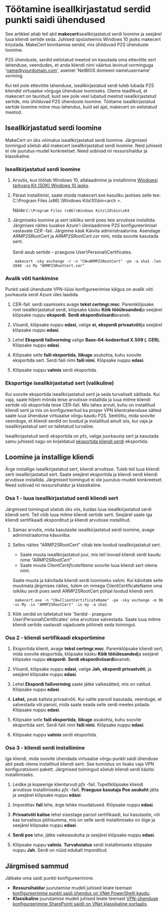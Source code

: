 <properties 
   pageTitle="Luua iseallkirjastatud serdid punkti saidi virtuaalse võrgu asutusesiseses ühendused makecert abil | Microsoft Azure'i"
   description="Selles artiklis kirjeldatakse makecert abil saate luua iseallkirjastatud serdid opsüsteemis Windows 10."
   services="vpn-gateway"
   documentationCenter="na"
   authors="cherylmc"
   manager="carmonm"
   editor=""
   tags="azure-resource-manager"/>
<tags 
   ms.service="vpn-gateway"
   ms.devlang="na"
   ms.topic="article"
   ms.tgt_pltfrm="na"
   ms.workload="infrastructure-services"
   ms.date="08/22/2016"
   ms.author="cherylmc" />

# <a name="working-with-self-signed-certificates-for-point-to-site-connections"></a>Töötamine iseallkirjastatud serdid punkti saidi ühendused

See artikkel aitab teil abil **makecert**iseallkirjastatud serdi loomine ja seejärel luua kliendi sertide seda. Juhised opsüsteemis Windows 10 jaoks makecert kirjutada. MakeCert kinnitamise serdid, mis ühilduvad P2S ühenduste loomine. 

P2S ühenduste, serdid eelistatud meetod on kasutada oma ettevõtte sert lahenduse, veendudes, et anda kliendi nimi väärtus levinud vorminguga 'name@yourdomain.com', asemel 'NetBIOS domeeni name\username' vorming.

Kui teil pole ettevõtte lahenduse, iseallkirjastatud serdi tuleb lubada P2S kliendid virtuaalse võrguga ühenduse loomiseks. Oleme teadlikud, et makecert on taunitud, kuid see pole veel lubatud meetod iseallkirjastatud sertide, mis ühilduvad P2S ühenduste loomine. Töötame iseallkirjastatud sertide loomine mõne muu lahendus, kuid sel ajal, makecert on eelistatud meetod.

## <a name="create-a-self-signed-certificate"></a>Iseallkirjastatud serdi loomine

MakeCert on üks võimalus iseallkirjastatud serdi loomine. Järgmised toimingud sõelub abil makecert iseallkirjastatud serdi loomine. Neid juhiseid ei ole juurutus-mudel konkreetset. Need sobivad nii ressursihaldur ja klassikaline.

### <a name="to-create-a-self-signed-certificate"></a>Iseallkirjastatud serdi loomine

1. Arvutis, kus töötab Windows 10, allalaadimine ja installimine [Windowsi tarkvara Kit (SDK) Windows 10 jaoks](https://dev.windows.com/en-us/downloads/windows-10-sdk).

2. Pärast installimist, saate otsida makecert.exe kasuliku jaotises selle tee: C:\Program Files (x86) \Windows Kits\10\bin\<arch >. 
        
    Näide:`C:\Program Files (x86)\Windows Kits\10\bin\x64`

3. Järgmiseks loomine ja sert isikliku serdi poes teie arvutisse installida. Järgmises näites luuakse Azure'i üleslaadimine P2S konfigureerimisel vastavate *CER* -fail. Järgmine käsk Käivita administraatorina. Asendage *ARMP2SRootCert* ja *ARMP2SRootCert.cer* nimi, mida soovite kasutada serti.<br><br>Serdi asub sertide – praegune User\Personal\Certificates.

        makecert -sky exchange -r -n "CN=ARMP2SRootCert" -pe -a sha1 -len 2048 -ss My "ARMP2SRootCert.cer"


###  <a name="rootpublickey"></a>Avalik võti hankimine

Punkti saidi ühenduste VPN-lüüsi konfigureerimise käigus on avalik võti juurkausta serdi Azure üles laadida.

1. CER-fail: serdi saamiseks avage **tekst certmgr.msc**. Paremklõpsake root iseallkirjastatud serdi, klõpsake käsku **Kõik tööülesanded**ja seejärel klõpsake nuppu **ekspordi**. **Serdi ekspordiviisardi**avaneb.

2. Viisardi, klõpsake nuppu **edasi**, valige **ei, ekspordi privaatvõti**ja seejärel klõpsake nuppu **edasi**.

3. Lehel **Ekspordi failivorming** valige **Base-64-kodeeritud X.509 (. CER).** Klõpsake nuppu **edasi**. 

4. Klõpsake selle **faili eksportida**, **liikuge** asukohta, kuhu soovite eksportida sert. Serdi faili nimi **faili nimi**. Klõpsake nuppu **edasi**.

5. Klõpsake nuppu **valmis** serdi eksportida.

 
### <a name="export-the-self-signed-certificate-optional"></a>Eksportige iseallkirjastatud sert (valikuline)

Kui soovite eksportida iseallkirjastatud serti ja seda turvaliselt säilitada. Kui vaja, saate hiljem mõnda teise arvutisse installida ja luua mitme kliendi sertide või eksportida teise CER-fail. Mis tahes arvuti, kuhu on installitud kliendi serti ja mis on konfigureeritud ka proper VPN klientrakenduse sätted saate luua ühenduse virtuaalse võrgu kaudu P2S. Seetõttu, mida soovite veenduge, et kliendi serdid on loodud ja installitud ainult siis, kui vaja ja iseallkirjastatud sert on talletatud turvaline.

Iseallkirjastatud serdi eksportida on pfx, valige juurkausta sert ja kasutada samu juhiseid nagu on kirjeldatud [eksportida kliendi serdi](#clientkey) eksportida.

## <a name="create-and-install-client-certificates"></a>Loomine ja installige kliendi

Ärge installige iseallkirjastatud sert, kliendi arvutisse. Tuleb teil luua kliendi serti iseallkirjastatud sert. Saate seejärel eksportida ja kliendi serdi kliendi arvutisse installida. Järgmised toimingud ei ole juurutus-mudeli konkreetset. Need sobivad nii ressursihaldur ja klassikaline.

### <a name="part-1---generate-a-client-certificate-from-a-self-signed-certificate"></a>Osa 1 - luua iseallkirjastatud serdi kliendi sert

Järgmised toimingud sõelub üks viis, kuidas luua iseallkirjastatud serdi kliendi serti. Teil võib luua mitme kliendi sertide serti. Seejärel saate iga kliendi sertifikaadi eksporditud ja kliendi arvutisse installitud. 

1. Samas arvutis, mida kasutasite iseallkirjastatud serdi loomine, avage administraatorina käsuviiba.

2. Selles näites "ARMP2SRootCert" viitab teie loodud iseallkirjastatud sert. 
    - Saate muuta iseallkirjastatud juur, mis teil loovad kliendi serdi kaudu nime *"ARMP2SRootCert"* . 
    - Saate muuta *ClientCertificateName* soovite luua kliendi sert olema nimi. 


    Saate muuta ja käivitada kliendi serdi loomiseks valimi. Kui käivitate selle muutmata järgmises näites, tulem on nimega ClientCertificateName oma isikliku serdi poes serdi ARMP2SRootCert põhjal loodud kliendi serti.

        makecert.exe -n "CN=ClientCertificateName" -pe -sky exchange -m 96 -ss My -in "ARMP2SRootCert" -is my -a sha1

4. Kõik serdid on talletatud teie 'Serdid - praegune User\Personal\Certificates' oma arvutisse salvestada. Saate luua mitme kliendi sertide vastavalt vajadusele põhineb seda toimingut.

### <a name="clientkey"></a>Osa 2 - kliendi sertifikaadi eksportimine

1. Eksportida klienti, avage **tekst certmgr.msc**. Paremklõpsake kliendi sert, mida soovite eksportida, klõpsake käsku **Kõik tööülesanded**ja seejärel klõpsake nuppu **ekspordi**. **Serdi ekspordiviisardi**avaneb.

2. Viisardi, klõpsake nuppu **edasi**, valige **Jah, ekspordi privaatvõti**, ja seejärel klõpsake nuppu **edasi**.

3. Lehel **Ekspordi failivorming** saate jätke vaikesätted, mis on valitud. Klõpsake nuppu **edasi**. 
 
4. **Lehel,** peab kaitsta privaatvõti. Kui valite parooli kasutada, veenduge, et salvestada või parool, mida saate seada selle serdi meeles pidada. Klõpsake nuppu **edasi**.

5. Klõpsake selle **faili eksportida**, **liikuge** asukohta, kuhu soovite eksportida sert. Serdi faili nimi **faili nimi**. Klõpsake nuppu **edasi**.

6. Klõpsake nuppu **valmis** serdi eksportida.  

### <a name="part-3---install-a-client-certificate"></a>Osa 3 - kliendi serdi installimine

Iga kliendi, mida soovite ühendada virtuaalse võrgu punkti saidi ühenduse abil peab olema installitud kliendi serti. See tunnistus on lisaks vaja VPN konfiguratsiooni pakett. Järgmised toimingud sõelub kliendi serdi käsitsi installimiseks.

1. Leidke ja kopeerige klientarvuti *pfx* -fail. Topeltklõpsake kliendi arvutisse installimiseks *pfx* -faili. **Praeguse kasutaja** **Poe asukoht** jätta ja seejärel klõpsake nuppu **edasi**.

2. Imporditav **fail** lehe, ärge tehke muudatused. Klõpsake nuppu **edasi**.

3. **Privaatvõti kaitse** lehel sisestage parool sertifikaadi, kui kasutasite, või kas turvalisus põhisumma, mis on selle serdi installimiseks on õige ja seejärel klõpsake nuppu **edasi**.

4. **Serdi poe** lehe, jätke vaikeasukoha ja seejärel klõpsake nuppu **edasi**.

5. Klõpsake nuppu **valmis**. **Turvahoiatus** serdi installimiseks klõpsake nuppu **Jah**. Serdi on nüüd edukalt imporditud.

## <a name="next-steps"></a>Järgmised sammud

Jätkake oma saidi punkti konfigureerimine. 

- **Ressursihaldur** juurutamise mudeli juhised leiate teemast [konfigureerimine punkti saidi ühendus on VNet PowerShelli kaudu](vpn-gateway-howto-point-to-site-rm-ps.md). 
- **Klassikaline** juurutamise mudeli juhised leiate teemast [VPN-ühenduse konfigureerimine SharePointi saidil on VNet klassikaline portaalis](vpn-gateway-point-to-site-create.md).